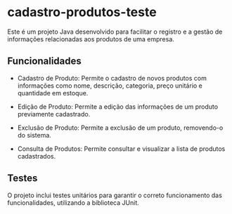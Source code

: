 # cadastro-produtos-teste

Este é um projeto Java desenvolvido para facilitar o registro e a gestão de informações relacionadas aos produtos de uma empresa.

## Funcionalidades
- Cadastro de Produto: Permite o cadastro de novos produtos com informações como nome, descrição, categoria, preço unitário e quantidade em estoque.

- Edição de Produto: Permite a edição das informações de um produto previamente cadastrado.

- Exclusão de Produto: Permite a exclusão de um produto, removendo-o do sistema.

- Consulta de Produtos: Permite consultar e visualizar a lista de produtos cadastrados.

## Testes

O projeto inclui testes unitários para garantir o correto funcionamento das funcionalidades, utilizando a biblioteca JUnit.
